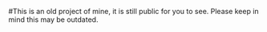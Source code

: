 #This is an old project of mine, it is still public for you to see. Please keep in mind this may be outdated.
